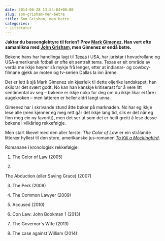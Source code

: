 ```yaml
---
date: 2014-06-28 13:54:04+00:00
slug: som-grisham-men-betre
title: Som Grisham, men betre
categories:
- Litteratur
---
```


**Jaktar du bassenglektyre til ferien? Prøv [Mark Gimenez](https://en.wikipedia.org/wiki/Mark_Gimenez). Han vert ofte samanlikna med [John Grisham,](https://no.wikipedia.org/wiki/John_Grisham) men Gimenez er endå betre.**

Bøkene hans har handlinga lagt til [Texas](https://no.wikipedia.org/wiki/Texas) i USA, har juristar i hovudrollane og USA-amerikansk fotball er ofte eit sentralt tema. Texas er eit område av verda me ikkje høyrer så mykje frå lenger, etter at indianar- og cowboy-filmane gjekk av moten og tv-serien Dallas la inn årene.

<!--more-->

Det er lett å sjå Mark Gimenez sin kjærleik til dette oljerike landskapet, han skildrar det svært godt. No kan han kanskje kritiserast for å vere litt sentimental av seg – bøkene er ikkje noko for deg om du ikkje likar ei tåre i augekroken – men latteren er heller aldri langt unna.

Gimenez har i skrivande stund åtte bøker på marknaden. No har eg ikkje lese alle (men kjenner eg meg rett går det ikkje lang tid, slik er det når eg finn meg ein ny favoritt), men det ser ut som det er heilt greitt å lese desse bøkene i vilkårleg rekkefølgje.

Men start likevel med den aller første: _The Color of Law_ er ein strålande litterær hyllest til den store, amerikanske jus-romanen [_To Kill a Mockingbird_](https://en.wikipedia.org/wiki/To_Kill_a_Mockingbird).

Romanane i kronologisk rekkefølgje:



	
  1. The Color of Law (2005)

	
  2. 


The Abduction (eller Saving Grace) (2007)


	
  3. The Perk (2008)

	
  4. The Common Lawyer (2009)

	
  5. Accused (2010)

	
  6. Con Law: John Bookman 1 (2013)

	
  7. The Governor's Wife (2013)

	
  8. The case against William (2014)


